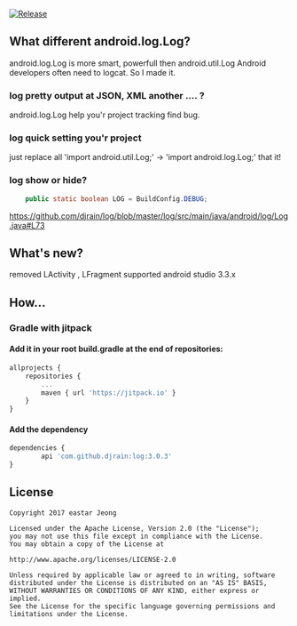 [![Release](https://jitpack.io/v/djrain/log.svg)](https://jitpack.io/#djrain/log)

## What different android.log.Log?

android.log.Log is more smart, powerfull then android.util.Log
Android developers often need to logcat.
So I made it.

### log pretty output at JSON, XML another .... ?
android.log.Log help you'r project tracking find bug.

### log quick setting you'r project
just replace all 'import android.util.Log;' -> 'import android.log.Log;' that it!

### log show or hide?
```java
	public static boolean LOG = BuildConfig.DEBUG;
```
https://github.com/djrain/log/blob/master/log/src/main/java/android/log/Log.java#L73



## What's new?
removed LActivity , LFragment
supported android studio 3.3.x


## How...

### Gradle with jitpack

#### Add it in your root build.gradle at the end of repositories:
```javascript
allprojects {
	repositories {
		...
		maven { url 'https://jitpack.io' }
	}
}
```
#### Add the dependency
```javascript
dependencies {
        api 'com.github.djrain:log:3.0.3'
}
```

## License 
 ```code
Copyright 2017 eastar Jeong

Licensed under the Apache License, Version 2.0 (the "License");
you may not use this file except in compliance with the License.
You may obtain a copy of the License at

http://www.apache.org/licenses/LICENSE-2.0

Unless required by applicable law or agreed to in writing, software
distributed under the License is distributed on an "AS IS" BASIS,
WITHOUT WARRANTIES OR CONDITIONS OF ANY KIND, either express or implied.
See the License for the specific language governing permissions and
limitations under the License.
```
